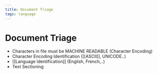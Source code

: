 ```yaml
---
title: Document Triage
tags: language
---
```


# Document Triage
- Characters in file must be MACHINE READABLE (Character Encoding)
- Character Encoding Identification ([[ASCII]], UNICODE..)
- [[Language Identification]] (English, French,..)
- Text Sectioning




















